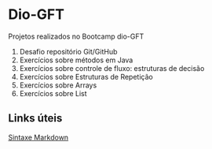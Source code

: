 # Dio-GFT
Projetos realizados no Bootcamp dio-GFT 

1) Desafio repositório Git/GitHub
2) Exercícios sobre métodos em Java
3) Exercícios sobre controle de fluxo: estruturas de decisão
4) Exercícios sobre Estruturas de Repetição
5) Exercícios sobre Arrays
6) Exercícios sobre List

## Links úteis
[Sintaxe Markdown](https://www.markdownguide.org/basic-syntax/)
